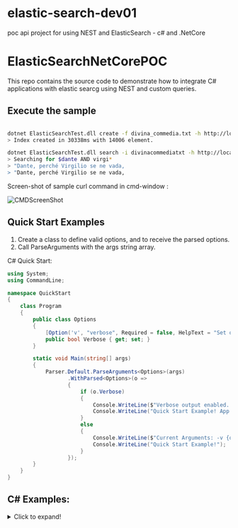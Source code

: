 # elastic-search-dev01
poc api project for using NEST and ElasticSearch - c# and .NetCore

# ElasticSearchNetCorePOC

This repo contains the source code to demonstrate how to integrate C# applications with elastic searcg using NEST and custom queries.


## Execute the sample

```sh

dotnet ElasticSearchTest.dll create -f divina_commedia.txt -h http://localhost:9300
> Index created in 30338ms with 14006 element.

dotnet ElasticSearchTest.dll search -i divinacommediatxt -h http://localhost:9300 -q "dante AND virgi*"
> Searching for $dante AND virgi*
> "Dante, perché Virgilio se ne vada,
> "Dante, perché Virgilio se ne vada,

```


Screen-shot of sample curl command in cmd-window :

![CMDScreenShot](./images/curl-cmd-elk-sample01.png)

## Quick Start Examples

1. Create a class to define valid options, and to receive the parsed options.
2. Call ParseArguments with the args string array.

C# Quick Start:

```cs
using System;
using CommandLine;

namespace QuickStart
{
    class Program
    {
        public class Options
        {
            [Option('v', "verbose", Required = false, HelpText = "Set output to verbose messages.")]
            public bool Verbose { get; set; }
        }

        static void Main(string[] args)
        {
            Parser.Default.ParseArguments<Options>(args)
                   .WithParsed<Options>(o =>
                   {
                       if (o.Verbose)
                       {
                           Console.WriteLine($"Verbose output enabled. Current Arguments: -v {o.Verbose}");
                           Console.WriteLine("Quick Start Example! App is in Verbose mode!");
                       }
                       else
                       {
                           Console.WriteLine($"Current Arguments: -v {o.Verbose}");
                           Console.WriteLine("Quick Start Example!");
                       }
                   });
        }
    }
}
```

## C# Examples:

<details>
  <summary>Click to expand!</summary>

```cs

class Options
{
  [Option('r', "read", Required = true, HelpText = "Input files to be processed.")]
  public IEnumerable<string> InputFiles { get; set; }

  // Omitting long name, defaults to name of property, ie "--verbose"
  [Option(
	Default = false,
	HelpText = "Prints all messages to standard output.")]
  public bool Verbose { get; set; }
  
  [Option("stdin",
	Default = false,
	HelpText = "Read from stdin")]
  public bool stdin { get; set; }

  [Value(0, MetaName = "offset", HelpText = "File offset.")]
  public long? Offset { get; set; }
}

static void Main(string[] args)
{
  CommandLine.Parser.Default.ParseArguments<Options>(args)
    .WithParsed(RunOptions)
    .WithNotParsed(HandleParseError);
}
static void RunOptions(Options opts)
{
  //handle options
}
static void HandleParseError(IEnumerable<Error> errs)
{
  //handle errors
}

```

</details>
